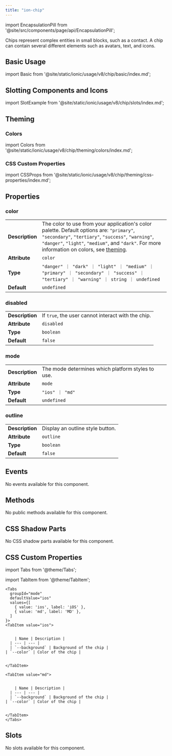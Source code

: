 ```yaml
---
title: "ion-chip"
---
```


<head>
  <title>ion-chip: Text, Icon and Avatar for Ionic Framework Apps</title>
  <meta name="description" content="ion-chips represent complex entities in small blocks, such as a contact. A chip can contain several different elements such as names, avatars, text, and icons." />
</head>

import EncapsulationPill from '@site/src/components/page/api/EncapsulationPill';

<EncapsulationPill type="shadow" />

Chips represent complex entities in small blocks, such as a contact. A chip can contain several different elements such as avatars, text, and icons.

## Basic Usage

import Basic from '@site/static/ionic/usage/v8/chip/basic/index.md';

<Basic />

## Slotting Components and Icons

import SlotExample from '@site/static/ionic/usage/v8/chip/slots/index.md';

<SlotExample />

## Theming

### Colors

import Colors from '@site/static/ionic/usage/v8/chip/theming/colors/index.md';

<Colors />

### CSS Custom Properties

import CSSProps from '@site/static/ionic/usage/v8/chip/theming/css-properties/index.md';

<CSSProps />

## Properties

### color

|                 |                                                                                                                                                                                                                                                                        |
| --------------- | ---------------------------------------------------------------------------------------------------------------------------------------------------------------------------------------------------------------------------------------------------------------------- |
| **Description** | The color to use from your application's color palette. Default options are: `"primary"`, `"secondary"`, `"tertiary"`, `"success"`, `"warning"`, `"danger"`, `"light"`, `"medium"`, and `"dark"`. For more information on colors, see [theming](/docs/theming/basics). |
| **Attribute**   | `color`                                                                                                                                                                                                                                                                |
| **Type**        | `"danger" ｜ "dark" ｜ "light" ｜ "medium" ｜ "primary" ｜ "secondary" ｜ "success" ｜ "tertiary" ｜ "warning" ｜ string ｜ undefined`                                                                                                                                 |
| **Default**     | `undefined`                                                                                                                                                                                                                                                            |

### disabled

|                 |                                                    |
| --------------- | -------------------------------------------------- |
| **Description** | If `true`, the user cannot interact with the chip. |
| **Attribute**   | `disabled`                                         |
| **Type**        | `boolean`                                          |
| **Default**     | `false`                                            |

### mode

|                 |                                                   |
| --------------- | ------------------------------------------------- |
| **Description** | The mode determines which platform styles to use. |
| **Attribute**   | `mode`                                            |
| **Type**        | `"ios" ｜ "md"`                                   |
| **Default**     | `undefined`                                       |

### outline

|                 |                                  |
| --------------- | -------------------------------- |
| **Description** | Display an outline style button. |
| **Attribute**   | `outline`                        |
| **Type**        | `boolean`                        |
| **Default**     | `false`                          |

## Events

No events available for this component.

## Methods

No public methods available for this component.

## CSS Shadow Parts

No CSS shadow parts available for this component.

## CSS Custom Properties

import Tabs from '@theme/Tabs';

import TabItem from '@theme/TabItem';

```mdx-code-block
<Tabs
  groupId="mode"
  defaultValue="ios"
  values={[
    { value: 'ios', label: 'iOS' },
    { value: 'md', label: 'MD' },
  ]
}>
<TabItem value="ios">


    | Name | Description |
  | --- | --- |
  | `--background` | Background of the chip |
| `--color` | Color of the chip |


</TabItem>

<TabItem value="md">


    | Name | Description |
  | --- | --- |
  | `--background` | Background of the chip |
| `--color` | Color of the chip |


</TabItem>
</Tabs>

```

## Slots

No slots available for this component.
